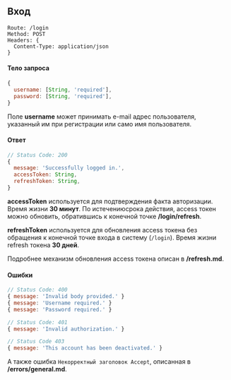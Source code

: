 ## Вход
```
Route: /login
Method: POST
Headers: {
  Content-Type: application/json
}
```

#### Тело запроса
```js
{
  username: [String, 'required'],
  password: [String, 'required'],
}
```

Поле **username** может принимать e-mail адрес пользователя, указанный им при регистрации или само имя пользователя.

#### Ответ
```js
// Status Code: 200
{
  message: 'Successfully logged in.',
  accessToken: String,
  refreshToken: String,
}
```

**accessToken** используется для подтверждения факта авторизации.
Время жизни **30 минут**.
По истечениюсрока действия, access токен можно обновить, обратившись к конечной точке **/login/refresh**.

**refreshToken** используется для обновления access токена без обращения к конечной точке входа в систему (`/login`). 
Время жизни refresh токена **30 дней**.

Подробнее механизм обновления access токена описан в **/refresh.md**.

#### Ошибки
```js
// Status Code: 400
{ message: 'Invalid body provided.' }
{ message: 'Username required.' }
{ message: 'Password required.' }

// Status Code: 401
{ message: 'Invalid authorization.' }

// Status Code 403
{ message: 'This account has been deactivated.' }
```
А также ошибка `Некорректный заголовок Accept`, описанная в **/errors/general.md**.